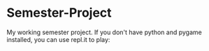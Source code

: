 # Semester-Project
My working semester project.
If you don't have python and pygame installed, you can use repl.it to play:
